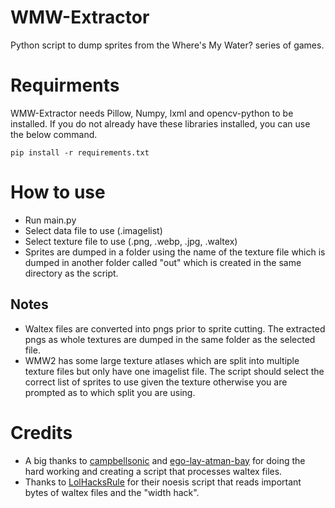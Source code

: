 # WMW-Extractor
Python script to dump sprites from the Where's My Water? series of games.

# Requirments
WMW-Extractor needs Pillow, Numpy, lxml and opencv-python to be installed. If you do not already have these libraries installed, you can use the below command.
```
pip install -r requirements.txt
```

# How to use
- Run main.py
- Select data file to use (.imagelist)
- Select texture file to use (.png, .webp, .jpg, .waltex)
- Sprites are dumped in a folder using the name of the texture file which is dumped in another folder called "out" which is created in the same directory as the script.
## Notes
- Waltex files are converted into pngs prior to sprite cutting. The extracted pngs as whole textures are dumped in the same folder as the selected file.
- WMW2 has some large texture atlases which are split into multiple texture files but only have one imagelist file. The script should select the correct list of sprites to use given the texture otherwise you are prompted as to which split you are using.
# Credits
- A big thanks to [campbellsonic](https://github.com/campbellsonic) and [ego-lay-atman-bay](https://github.com/ego-lay-atman-bay) for doing the hard working and creating a script that processes waltex files. 
- Thanks to [LolHacksRule](https://github.com/LolHacksRule) for their noesis script that reads important bytes of waltex files and the "width hack".
